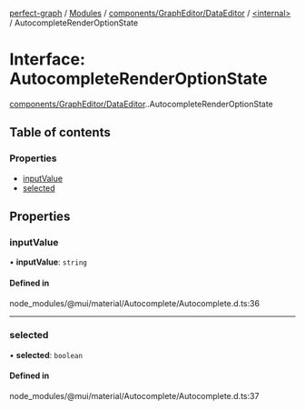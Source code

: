 [perfect-graph](../README.md) / [Modules](../modules.md) / [components/GraphEditor/DataEditor](../modules/components_GraphEditor_DataEditor.md) / [<internal\>](../modules/components_GraphEditor_DataEditor._internal_.md) / AutocompleteRenderOptionState

# Interface: AutocompleteRenderOptionState

[components/GraphEditor/DataEditor](../modules/components_GraphEditor_DataEditor.md).[<internal>](../modules/components_GraphEditor_DataEditor._internal_.md).AutocompleteRenderOptionState

## Table of contents

### Properties

- [inputValue](components_GraphEditor_DataEditor._internal_.AutocompleteRenderOptionState.md#inputvalue)
- [selected](components_GraphEditor_DataEditor._internal_.AutocompleteRenderOptionState.md#selected)

## Properties

### inputValue

• **inputValue**: `string`

#### Defined in

node_modules/@mui/material/Autocomplete/Autocomplete.d.ts:36

___

### selected

• **selected**: `boolean`

#### Defined in

node_modules/@mui/material/Autocomplete/Autocomplete.d.ts:37
